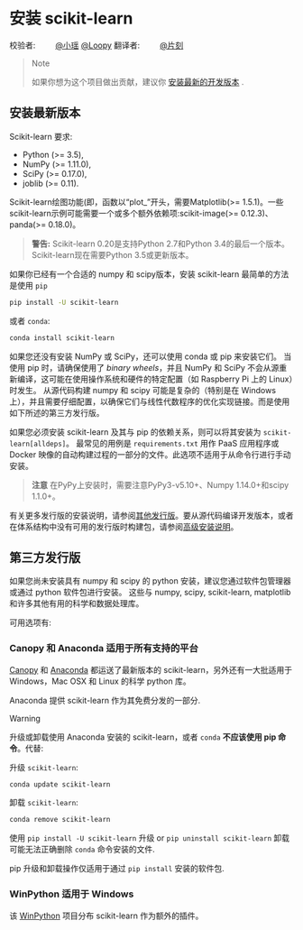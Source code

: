 # 安装 scikit-learn

校验者:
        [@小瑶](https://github.com/apachecn/scikit-learn-doc-zh)
        [@Loopy](https://github.com/loopyme)
翻译者:
        [@片刻](https://github.com/apachecn/scikit-learn-doc-zh)

> Note
>
>如果你想为这个项目做出贡献，建议你 [安装最新的开发版本](https://scikit-learn.org/stable/developers/advanced_installation.html#install-bleeding-edge) .

## 安装最新版本

Scikit-learn 要求:

*   Python (>= 3.5),
*   NumPy (>= 1.11.0),
*   SciPy (>= 0.17.0),
*   joblib (>= 0.11).

Scikit-learn绘图功能(即，函数以“plot_”开头，需要Matplotlib(>= 1.5.1)。一些scikit-learn示例可能需要一个或多个额外依赖项:scikit-image(>= 0.12.3)、panda(>= 0.18.0)。

>**警告:** Scikit-learn 0.20是支持Python 2.7和Python 3.4的最后一个版本。Scikit-learn现在需要Python 3.5或更新版本。

如果你已经有一个合适的 numpy 和 scipy版本，安装 scikit-learn 最简单的方法是使用 `pip`

```sh
pip install -U scikit-learn

```

或者 `conda`:

```sh
conda install scikit-learn

```

如果您还没有安装 NumPy 或 SciPy，还可以使用 conda 或 pip 来安装它们。 当使用 pip 时，请确保使用了 _binary wheels_，并且 NumPy 和 SciPy 不会从源重新编译，这可能在使用操作系统和硬件的特定配置（如 Raspberry Pi 上的 Linux）时发生。 从源代码构建 numpy 和 scipy 可能是复杂的（特别是在 Windows 上），并且需要仔细配置，以确保它们与线性代数程序的优化实现链接。而是使用如下所述的第三方发行版。

如果您必须安装 scikit-learn 及其与 pip 的依赖关系，则可以将其安装为 `scikit-learn[alldeps]`。 最常见的用例是 `requirements.txt` 用作 PaaS 应用程序或 Docker 映像的自动构建过程的一部分的文件。此选项不适用于从命令行进行手动安装。

> **注意** 在PyPy上安装时，需要注意PyPy3-v5.10+、Numpy 1.14.0+和scipy 1.1.0+。

有关更多发行版的安装说明，请参阅[其他发行版](https://scikit-learn.org/stable/other_distributions.html#install-by-distribution)。要从源代码编译开发版本，或者在体系结构中没有可用的发行版时构建包，请参阅[高级安装说明](https://scikit-learn.org/stable/developers/advanced_installation.html#advanced-installation)。

## 第三方发行版

如果您尚未安装具有 numpy 和 scipy 的 python 安装，建议您通过软件包管理器或通过 python 软件包进行安装。 这些与 numpy, scipy, scikit-learn, matplotlib 和许多其他有用的科学和数据处理库。

可用选项有:

### Canopy 和 Anaconda 适用于所有支持的平台

[Canopy](https://www.enthought.com/products/canopy) 和 [Anaconda](https://www.continuum.io/downloads) 都运送了最新版本的 scikit-learn，另外还有一大批适用于 Windows，Mac OSX 和 Linux 的科学 python 库。

Anaconda 提供 scikit-learn 作为其免费分发的一部分.

Warning

升级或卸载使用 Anaconda 安装的 scikit-learn，或者 `conda` **不应该使用 pip 命令**。代替:

升级 `scikit-learn`:

```sh
conda update scikit-learn

```

卸载 `scikit-learn`:

```sh
conda remove scikit-learn

```

使用 `pip install -U scikit-learn` 升级 or `pip uninstall scikit-learn` 卸载 可能无法正确删除 `conda` 命令安装的文件.

pip 升级和卸载操作仅适用于通过 `pip install` 安装的软件包.

### WinPython 适用于 Windows

该 [WinPython](https://winpython.github.io/) 项目分布 scikit-learn 作为额外的插件。
